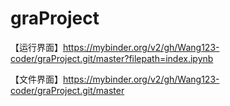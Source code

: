 # graProject

【运行界面】https://mybinder.org/v2/gh/Wang123-coder/graProject.git/master?filepath=index.ipynb

【文件界面】https://mybinder.org/v2/gh/Wang123-coder/graProject.git/master
